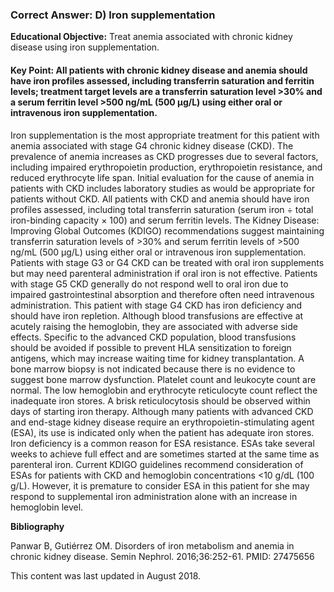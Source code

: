 
### Correct Answer: D) Iron supplementation 

**Educational Objective:** Treat anemia associated with chronic kidney disease using iron supplementation.

#### **Key Point:** All patients with chronic kidney disease and anemia should have iron profiles assessed, including transferrin saturation and ferritin levels; treatment target levels are a transferrin saturation level &gt;30% and a serum ferritin level &gt;500 ng/mL (500 µg/L) using either oral or intravenous iron supplementation.

Iron supplementation is the most appropriate treatment for this patient with anemia associated with stage G4 chronic kidney disease (CKD). The prevalence of anemia increases as CKD progresses due to several factors, including impaired erythropoietin production, erythropoietin resistance, and reduced erythrocyte life span. Initial evaluation for the cause of anemia in patients with CKD includes laboratory studies as would be appropriate for patients without CKD. All patients with CKD and anemia should have iron profiles assessed, including total transferrin saturation (serum iron ÷ total iron-binding capacity × 100) and serum ferritin levels. The Kidney Disease: Improving Global Outcomes (KDIGO) recommendations suggest maintaining transferrin saturation levels of >30% and serum ferritin levels of >500 ng/mL (500 µg/L) using either oral or intravenous iron supplementation. Patients with stage G3 or G4 CKD can be treated with oral iron supplements but may need parenteral administration if oral iron is not effective. Patients with stage G5 CKD generally do not respond well to oral iron due to impaired gastrointestinal absorption and therefore often need intravenous administration. This patient with stage G4 CKD has iron deficiency and should have iron repletion.
Although blood transfusions are effective at acutely raising the hemoglobin, they are associated with adverse side effects. Specific to the advanced CKD population, blood transfusions should be avoided if possible to prevent HLA sensitization to foreign antigens, which may increase waiting time for kidney transplantation.
A bone marrow biopsy is not indicated because there is no evidence to suggest bone marrow dysfunction. Platelet count and leukocyte count are normal. The low hemoglobin and erythrocyte reticulocyte count reflect the inadequate iron stores. A brisk reticulocytosis should be observed within days of starting iron therapy.
Although many patients with advanced CKD and end-stage kidney disease require an erythropoietin-stimulating agent (ESA), its use is indicated only when the patient has adequate iron stores. Iron deficiency is a common reason for ESA resistance. ESAs take several weeks to achieve full effect and are sometimes started at the same time as parenteral iron. Current KDIGO guidelines recommend consideration of ESAs for patients with CKD and hemoglobin concentrations <10 g/dL (100 g/L). However, it is premature to consider ESA in this patient for she may respond to supplemental iron administration alone with an increase in hemoglobin level.

**Bibliography**

Panwar B, Gutiérrez OM. Disorders of iron metabolism and anemia in chronic kidney disease. Semin Nephrol. 2016;36:252-61. PMID: 27475656

This content was last updated in August 2018.